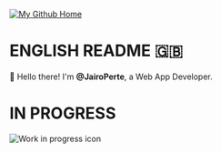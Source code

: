 [![My Github Home](https://img.shields.io/badge/Go--Back-black?logo=github&logoColor=white)](https://github.com/JairoPerte)
# ENGLISH README 🇬🇧
👋 Hello there!
I'm **@JairoPerte**, a Web App Developer.
# IN PROGRESS
![Work in progress icon](https://github.com/user-attachments/assets/8cf4f781-4cdf-46b7-9482-1c6d8bb68f09)
